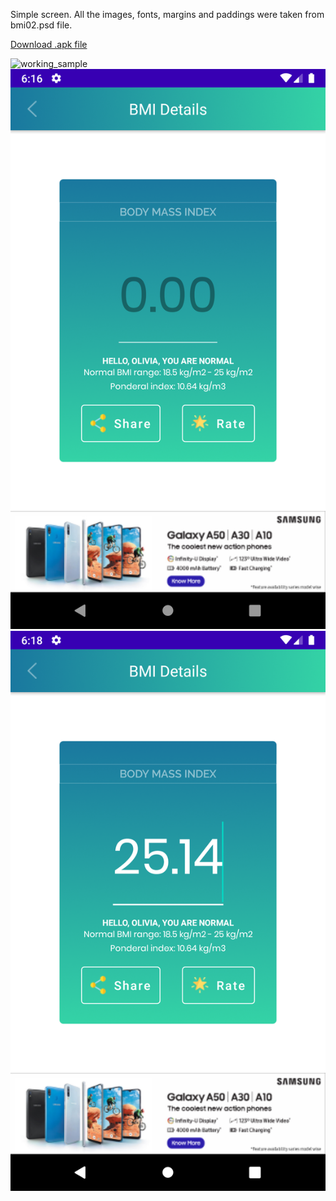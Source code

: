 Simple screen. All the images, fonts, margins and paddings were taken from bmi02.psd file.

[Download .apk file](https://github.com/5cr1p7/BMIDetails/raw/master/app/release/app-release.apk)

![working_sample](/images/bmi_details.gif)
![empty_et_image](/images/empty_et.png)
![filled_et_image](/images/filled_et.png)
